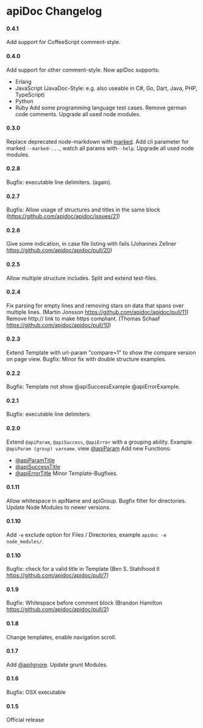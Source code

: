 # apiDoc Changelog

#### 0.4.1
Add support for CoffeeScript comment-style. 

#### 0.4.0
Add support for other comment-style. Now apiDoc supports:
 * Erlang
 * JavaScript (JavaDoc-Style: e.g. also useable in C#, Go, Dart, Java, PHP, TypeScript)
 * Python
 * Ruby
Add some programming language test cases.
Remove german code comments.
Upgrade all used node modules.

#### 0.3.0
Replace deprecated node-markdown with [marked](https://github.com/chjj/marked).
Add cli parameter for marked `--marked-...`, watch all params with`--help`.
Upgrade all used node modules.

#### 0.2.8
Bugfix: executable line delimiters. (again).

#### 0.2.7
Bugfix: Allow usage of structures and titles in the same block (https://github.com/apidoc/apidoc/issues/21)

#### 0.2.6
Give some indication, in case file listing with fails (Johannes Zellner https://github.com/apidoc/apidoc/pull/20)

#### 0.2.5
Allow multiple structure includes.
Split and extend test-files.

#### 0.2.4
Fix parsing for empty lines and removing stars on data that spans over multiple lines. (Martin Jonsson https://github.com/apidoc/apidoc/pull/11)
Remove http:// link to make https compliant. (Thomas Schaaf https://github.com/apidoc/apidoc/pull/10)

#### 0.2.3
Extend Template with url-param "compare=1" to show the compare version on page view.
Bugfix: Minor fix with double structure examples.

#### 0.2.2
Bugfix: Template not show @apiSuccessExample @apiErrorExample.

#### 0.2.1
Bugfix: executable line delimiters.

#### 0.2.0
Extend `@apiParam`, `@apiSuccess`, `@apiError` with a grouping ability. Example `@apiParam (group) varname`.
view [@apiParam](http://apidocjs.com/#param-api-param)
Add new Functions:
* [@apiParamTitle](http://apidocjs.com/#param-api-param-title)
* [@apiSuccessTitle](http://apidocjs.com/#param-api-success-title)
* [@apiErrorTitle](http://apidocjs.com/#param-api-error-title)
Minor Template-Bugfixes.

#### 0.1.11
Allow whitespace in apiName and apiGroup.
Bugfix filter for directories.
Update Node Modules to newer versions.

#### 0.1.10
Add `-e` exclude option for Files / Directories, example `apidoc -e node_modules/`.

#### 0.1.10
Bugfix: check for a valid title in Template (Ben S. Stahlhood II https://github.com/apidoc/apidoc/pull/7)

#### 0.1.9
Bugfix: Whitespace before comment block (Brandon Hamilton https://github.com/apidoc/apidoc/pull/2)

#### 0.1.8
Change templates, enable navigation scroll.

#### 0.1.7
Add [@apiIgnore](http://apidocjs.com/#param-api-ignore).
Update grunt Modules.

#### 0.1.6
Bugfix: OSX executable

#### 0.1.5
Official release
